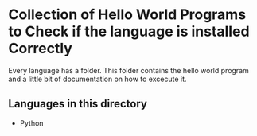# Collection of Hello World Programs to Check if the language is installed Correctly

Every language has a folder. This folder contains the hello world program and a little bit of documentation on how to excecute it.

## Languages in this directory

* Python